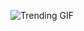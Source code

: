 ![Trending GIF](https://media1.giphy.com/media/v1.Y2lkPThiYjIxNzcyYXN0ZWN1cGlsaml0MDZxcnVpbmxjcjA3ZDMwd3VkanBldGU0amdyNSZlcD12MV9naWZzX3NlYXJjaCZjdD1n/rplvK3z0IzLqBxVJWk/giphy.gif)
